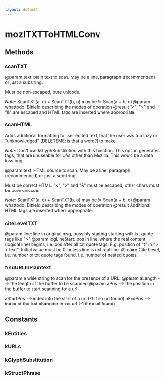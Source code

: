 ```yaml
---
layout: default
---
```


# mozITXTToHTMLConv #

## Methods ##

### scanTXT ###

@param text: plain text to scan. May be a line, paragraph (recommended)
or just a substring.<p>
Must be non-escaped, pure unicode.<p>
<em>Note:</em> ScanTXT(a, o) + ScanTXT(b, o) may be !=
Scan(a + b, o)
@param whattodo: Bitfield describing the modes of operation
@result      "<", ">" and "&" are escaped and HTML tags are inserted where
appropriate.


### scanHTML ###

Adds additional formatting to user edited text, that the user was too lazy
or "unknowledged" (DELETEME: is that a word?) to make.
<p>
<em>Note:</em> Don't use kGlyphSubstitution with this function. This option
generates tags, that are unuseable for UAs other than Mozilla. This would
be a data loss bug.

@param text: HTML source to scan. May be a line, paragraph (recommended)
or just a substring.<p>
Must be correct HTML. "<", ">" and "&" must be escaped,
other chars must be pure unicode.<p>
<em>Note:</em> ScanTXT(a, o) + ScanTXT(b, o) may be !=
Scan(a + b, o)
@param whattodo: Bitfield describing the modes of operation
@result      Additional HTML tags are inserted where appropriate.


### citeLevelTXT ###

@param line: line in original msg, possibly starting starting with
txt quote tags like ">"
@param logLineStart: pos in line, where the real content (logical line)
begins, i.e. pos after all txt quote tags.
E.g. position of "t" in "> > text".
Initial value must be 0, unless line is not real line.
@return      Cite Level, i.e. number of txt quote tags found, i.e. number of
nested quotes.


### findURLInPlaintext ###
 
@param a wide string to scan for the presence of a URL.
@param aLength --> the length of the buffer to be scanned
@param aPos --> the position in the buffer to start scanning for a url

aStartPos --> index into the start of a url (-1 if no url found)
aEndPos --> index of the last character in the url (-1 if no url found)


## Constants ##

### kEntities ###

### kURLs ###

### kGlyphSubstitution ###

### kStructPhrase ###
